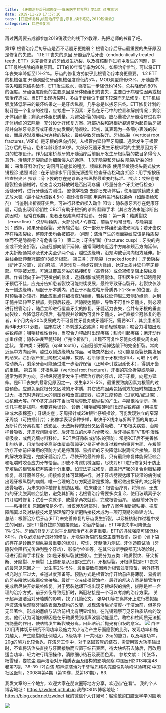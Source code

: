 ```yaml
---
title: 《牙髓治疗后冠部修复——临床医生的指导》第1章 读书笔记
date: 2019-11-20 17:37:16
tags: [口腔修复科,根管治疗牙齿,修复,读书笔记,2019锐读会]
categories: 口腔修复科
---
```

再过两周要去成都参加2019锐读会的线下外教课，先把老师的书看了吧。

第1章 根管治疗后的牙齿是否不活髓牙更脆弱？
根管治疗后牙齿最重要的失牙原因是修复的失败。
1.1 ETT丧失的原因
牙髓治疗后牙齿（endodontically treated teeth, ETT）未完善修复的牙齿发生折裂，以及桩核制作过程中发生的问题，是ETT最终拔除的直接原因。ETT的10年留存率为90%，如果治疗恰当，可以将ETT年丧失率降低至1%-2%。牙齿的修复方式似乎比根管治疗本身更重要。
1.2 ETT的机械强度
开髓洞型使牙齿机械强度降低约5%，MOD洞型降低63%，牙髓血供丧失和胶原结构破坏，ETT发生脱水，强度进一步降低约14%，总共降低约80%的强度。牙齿强度降低的主要原因是牙体硬组织的丧失，主要由于病理性因素或根管治疗造成。当ETT出现折裂时，多由于断缘位于龈下较深而无法修复。ETT机械强度降低带来的最坏结果之一是牙齿纵裂，几乎总是以拔牙告终。ETT修复计划的制订是一个复杂的过程，应考虑一下因素：牙齿在牙弓中的位置和解剖情况；剩余牙体组织量；剩余牙体组织质量。为避免折裂的风险，应尽量减少牙髓治疗过程中牙体组织的去除量，充分设计好修复方案。冠部折裂和冠根折裂通常为起自后牙冠部并向釉牙骨质界或牙根方向发展的隐裂纹。起初，其表现为一条细小表浅的裂纹，而后逐渐发展成为连续的裂纹，最终导致牙齿裂开。牙根纵裂（vertical root fractures, VRFs）是牙根的纵向折裂，从根管内延伸至牙周膜。通常发生于根管治疗后的牙齿，患者年龄超过40岁。大部分死髓牙发生牙根纵裂的主要原因为不良的桩核设计。作为固定桥基牙的牙髓治疗后前磨牙发生牙根纵裂的数目多得令人意外。活髓牙牙裂能成为细菌侵入的通道。
1.3牙隐裂和牙纵裂
隐裂/折裂的诊断：
采集牙科治疗史
询问目前症状的程度、频率和性质
使用显微镜或头戴式放大镜视诊
透照试验：在牙龈缘水平用强光源透照
检查牙齿松动度
扪诊：用手指按压检查根尖区
探诊：骨下袋的存在是诊断牙根纵裂最重要的标准。
咬诊：咬棉卷或隐裂检查器械时，检查当咬力释放时是否出现疼痛（尽量分各个牙尖进行检查）
活髓牙时，进行牙髓活力测试。
影像学检查
去除旧充填体后，使用显微镜或头戴式放大镜（最小放大倍数4.5×）视诊检查洞底
用染料进行裂纹染色（如龋损检知剂）
当鉴别出折裂牙尖后，可进行轻柔的楔入动作
叩诊：隐裂患牙若存在健康牙髓，可能出现叩诊阴性
CBCT有助于根折的诊断
翻瓣手术（其它方法未能诊断出病因时）
经常在晚期，患者出现疼痛时才就诊。
分类：
第一类：釉质裂纹（craze line）：仅影响釉质。大部分成人均存在，前后牙均可出现。与隐裂鉴别：透照，如果牙齿隐裂，光传输受阻，仅一部分牙体组织会被光照亮；若牙齿仅存在釉质裂纹，整颗牙齿均会被照亮。（问题：洁治产生的表面裂纹应该是釉质裂纹而不是隐裂吧？有危害吗？）
第二类：牙尖折断（fractured cusp）：牙尖的完全或不完全折裂，起自冠部向龈下延伸，通常同时向近远中方向和颊舌方向延伸。牙尖折断通常涉及该牙尖至少两个面，越过边缘嵴，沿颊沟或舌沟向根方延伸。折裂线会延伸至冠部颈1/3或牙根部。
第三类：牙隐裂（cracked tooth）：牙齿隐裂（断片无分离），起自冠部，通常涉及一侧或双侧边缘嵴，达牙本质并延伸至牙根部。早期被发现，可通过覆盖牙尖的粘接修复（高嵌体）或全冠修复阻止裂纹发展。作者倾向于进行更微创的修复，选择树脂或瓷高嵌体。牙科医生应当知晓隐裂牙预后不佳，应充分告知患者裂纹可能继续发展，最终导致牙齿裂开。若裂纹仅涉及一侧边缘嵴，局限于牙本质内，终止于不超过釉牙骨质界下2-3mm的位置，此时预后相对较好。因此应重点仔细检查边缘嵴，若裂纹延伸越过双侧边缘嵴，达到牙髓并延伸至牙根部，则预后较差。若隐裂达髓腔，导致不可复性牙髓炎，则必须进行根管治疗，随后立即进行覆盖牙尖的修复。牙髓活力丧失，合并有牙根的垂直向裂纹，会降低牙齿预后。有隐裂并诊断为可复性牙髓炎，进行直接全冠修复的患者，6个月内有20%发展成为不可复性牙髓炎或牙髓坏死，需要RCT，其余患者观察6年无RCT必要。
临床症状：冷刺激尖锐疼痛；叩诊轻微疼痛；咬合力增加出现尖锐疼痛；咀嚼纤维性食物，当咬合力释放时出现疼痛；甜食引起疼痛；磨牙动作加重疼痛；隐裂进展至髓腔时（“完全折裂”），出现不可复性牙髓炎或根尖周炎的症状。
第四类：牙劈裂（split tooth），起自冠部并延伸达龈下的完全折裂。常向近远中方向延伸，越过双侧边缘嵴及邻面。可能突然出现，也可能是隐裂长期发展的结果。若折裂严重且向根尖延伸，拔除。若断缘位于牙根颈部1/3，可取下小的松动断片，剩余牙齿可能通过进一步治疗保留（正畸牵引或冠延长术），得到牙齿的重建。
第五类：牙根纵裂（vertical root fracture），牙根的完全折裂或隐裂，通常为颊舌方向。牙根纵裂通常发生于根管治疗后的牙齿，起于牙根，向冠方延伸。是ETT丧失的最常见原因之一，发生率2%-5%。最重要致病因素为根管的过度预备。应避免磨除根分叉区域的牙本质，其它致病因素包括侧方加压时施加压力过大，根充时选择过大的侧压器和垂直加压器，桩道过度预备（过宽和/或过深），桩核偏大等。RPD基牙选择不当也可能导致牙根纵裂的产生。早期很难诊断，确诊几乎都是拔除。但要避免误诊。
诊断：咀嚼或咬硬物时出现尖锐疼痛（用橡皮轮或木质棉签）；牙龈炎症；牙周探针或25#银针仔细探诊，可能发现独立的窄深牙周袋（可拍插针片）；影像学表现多种多样，取决于X线束与折断平面的角度以及断片的分离程度：透影区、无法解释的根分叉区骨吸收、“J”形根尖病变、台阶样骨吸收、牙周膜间隙增宽、后牙孤立的水平向骨吸收、后牙根尖周“V”形弥漫性骨吸收，或倒充填材料移位。
RCT后牙隐裂或折裂的预防：常是RCT后不完善修复的结果，用树脂或瓷高嵌体覆盖薄弱牙尖是正式修复过程中的重要方面。在根管治疗开始前应采用的预防方式是将薄弱、易折断的牙尖降低以脱离咬合接触。最好的解决方案是，完成牙髓治疗后，尽快开始最终修复。只有最终修复体能保证咬合和咀嚼时咬合应力分布恰当。即使不考虑机械强度，尽快对ETT进行修复对于防止充填后的根管系统再感染十分重要。如无法完成修复，应进行严密的复合树脂粘接修复，最好覆盖牙尖。间接修复体可延期进行。对于牙齿劈裂达龈下较深的病例或出现牙根纵裂的病例，唯一合理的治疗方案通常是拔除。推迟做出拔牙的决定将导致骨吸收，为未来的种植修复制造困难。
临床建议：根管治疗前，将薄弱、无支持的牙尖脱离咬合接触，避免其折断；若根管治疗需要多次复诊，使用玻璃离子水门汀临时修复；试着一次就诊、或最多两次就诊，完成根管治疗。
活髓前牙折断——粘接修复
原因通常是外伤，当仅涉及冠部时，治疗方案包括断冠粘接。橡皮障隔离以及对粘接技术足够理解可使断冠粘接技术成为一项可预期的重建方法。
总结：根管治疗后牙齿(ETT)未完善修复的牙齿发生折裂，以及桩核制作过程中发生的问题，是ETT最终拔除的直接原因。如治疗恰当，ETT年丧失率可降低至1%-2%。牙齿的修复方式似乎比根管治疗本身更重要。ETT的机械强度可降低约80%，所以必须给予良好的修复。牙隐裂/折裂的检查主要有视诊，探诊（骨下袋的存在是诊断牙根纵裂最重要的标准）、咬诊、牙髓活力测试、牙体透照试验（牙隐裂会阻挡光传递到整个牙齿）、影像学检查等。在其它诊断手段都无法确诊时，可进行翻瓣手术探查（如是牙根纵裂就拔除）。主要分为五类：釉质裂纹、牙尖折断、牙隐裂、牙劈裂（上述都是从冠部发生的）、牙根纵裂。牙根纵裂是ETT丧失的最常见原因之一，发生率2%-5%，最重要致病因素为根管过度预备，另外还有根充时加压过大，桩道过度预备等。预防方式是根管治疗开始前应将薄弱、易折断的牙尖降低以脱离咬合接触。最好一次完成根管治疗。最好的解决方案是根管治疗完成后尽快开始最终修复。对于劈裂达龈下或出现牙根纵裂的病例，拔除是唯一合理的治疗方式。前牙外伤导致冠折时，断冠粘接是一个可以考虑的治疗方案。
关于超声波洁治对牙釉质的影响，找了几篇论文。
张华[1]等在离体牙上进行模拟超声波洁治后观察牙釉质表面及结构的改变，发现洁治后光洁度小于洁治前，但差异无显著性。形成的磨痕与洁治前相比有明显增加，在光镜观察可见牙釉质结构的改变。他们认为可能的原因是在牙釉质受到超声波震动能量后，釉柱和柱间质无法抵抗能量的作用，使结构发生断裂或分离。因此洁治后抛光有积极的意义。
![](https://zymblog-1258069789.cos.ap-chengdu.myqcloud.com/blog0173-rdhbook/1.png)
白洁[2]用离体切牙研究不同功率及施力大小洁治产生牙面隐裂的比例，发现功率和施力越大，产生隐裂的比例越大。3级功率（一共5级）25g的施力，以及4级功率，20g的施力比较合适。在洁牙工作中，对于坚固较厚的结石，需使用较大功率输出时，不宜将洁治头直接与牙面接触而应置于结石表面，待大块结石去除后，再改用适当功率、轻力进行精细操作，消除细小结石及表面色素。
参考文献：
[1]张华，杨雪瑾，娄铁尘.超声洁治对牙釉质表面及结构的影响观察.中国医刊2013年第48卷第7期，38-39.
[2]白洁.超声波洁治对于牙釉质结构完整性影响的试验研究.中国社区医师，2008年第4期（第10卷，总第181期），83.

我发文章的三个地方，欢迎大家在朋友圈等地方分享，欢迎点“在看”。
我的个人博客地址：https://zwdnet.github.io
我的CSDN博客地址：https://blog.csdn.net/zwdnet
我的微信个人订阅号：赵瑜敏的口腔医学学习园地


![](https://zymblog-1258069789.cos.ap-chengdu.myqcloud.com/other/wx.jpg)